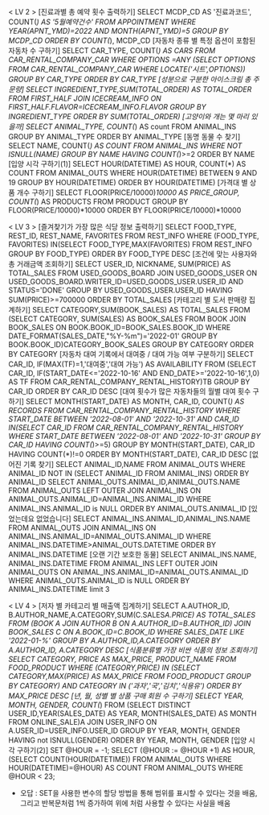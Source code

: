 < LV 2 >
[진료과별 총 예약 횟수 출력하기]
SELECT MCDP_CD AS '진료과코드', COUNT(*) AS '5월예약건수' FROM APPOINTMENT WHERE YEAR(APNT_YMD)=2022 AND MONTH(APNT_YMD)=5 GROUP BY MCDP_CD ORDER BY COUNT(*), MCDP_CD
[자동차 종류 별 특정 옵션이 포함된 자동차 수 구하기]
SELECT CAR_TYPE, COUNT(*) AS CARS FROM CAR_RENTAL_COMPANY_CAR WHERE OPTIONS =ANY (SELECT OPTIONS FROM CAR_RENTAL_COMPANY_CAR WHERE LOCATE('시트',OPTIONS)) GROUP BY CAR_TYPE ORDER BY CAR_TYPE
[성분으로 구분한 아이스크림 총 주문량]
SELECT INGREDIENT_TYPE,SUM(TOTAL_ORDER) AS TOTAL_ORDER FROM FIRST_HALF JOIN ICECREAM_INFO ON FIRST_HALF.FLAVOR=ICECREAM_INFO.FLAVOR GROUP BY INGREDIENT_TYPE ORDER BY SUM(TOTAL_ORDER)
[고양이와 개는 몇 마리 있을까]
SELECT ANIMAL_TYPE, COUNT(*) AS count FROM ANIMAL_INS GROUP BY ANIMAL_TYPE ORDER BY ANIMAL_TYPE
[동명 동물 수 찾기]
SELECT NAME, COUNT(*) AS COUNT FROM ANIMAL_INS WHERE NOT ISNULL(NAME) GROUP BY NAME HAVING COUNT(*)>=2 ORDER BY NAME
[입양 시각 구하기(1)]
SELECT HOUR(DATETIME) AS HOUR, COUNT(*) AS COUNT FROM ANIMAL_OUTS WHERE HOUR(DATETIME) BETWEEN 9 AND 19 GROUP BY HOUR(DATETIME) ORDER BY HOUR(DATETIME)
[가격대 별 상품 개수 구하기]
SELECT FLOOR(PRICE/10000)*10000 AS PRICE_GROUP, COUNT(*) AS PRODUCTS FROM PRODUCT GROUP BY FLOOR(PRICE/10000)*10000 ORDER BY FLOOR(PRICE/10000)*10000

< LV 3 >
[즐겨찾기가 가장 많은 식당 정보 출력하기]
SELECT FOOD_TYPE, REST_ID, REST_NAME, FAVORITES FROM REST_INFO WHERE (FOOD_TYPE, FAVORITES) IN(SELECT FOOD_TYPE,MAX(FAVORITES) FROM REST_INFO GROUP BY FOOD_TYPE) ORDER BY FOOD_TYPE DESC
[조건에 맞는 사용자와 총 거래금액 조회하기]
SELECT USER_ID, NICKNAME, SUM(PRICE) AS TOTAL_SALES FROM USED_GOODS_BOARD JOIN USED_GOODS_USER ON USED_GOODS_BOARD.WRITER_ID=USED_GOODS_USER.USER_ID AND STATUS='DONE' GROUP BY USED_GOODS_USER.USER_ID HAVING SUM(PRICE)>=700000 ORDER BY TOTAL_SALES
[카테고리 별 도서 판매량 집계하기]
SELECT CATEGORY,SUM(BOOK_SALES) AS TOTAL_SALES FROM (SELECT CATEGORY, SUM(SALES) AS BOOK_SALES FROM BOOK JOIN BOOK_SALES ON BOOK.BOOK_ID=BOOK_SALES.BOOK_ID WHERE DATE_FORMAT(SALES_DATE,"%Y-%m")='2022-01' GROUP BY BOOK.BOOK_ID)CATEGORY_BOOK_SALES GROUP BY CATEGORY ORDER BY CATEGORY
[자동차 대여 기록에서 대여중 / 대여 가능 여부 구분하기]
SELECT CAR_ID, IF(MAX(TF)=1,'대여중','대여 가능') AS AVAILABILITY FROM (SELECT CAR_ID, IF(START_DATE<='2022-10-16' AND END_DATE>='2022-10-16',1,0) AS TF FROM CAR_RENTAL_COMPANY_RENTAL_HISTORY)TB GROUP BY CAR_ID ORDER BY CAR_ID DESC
[대여 횟수가 많은 자동차들의 월별 대여 횟수 구하기]
SELECT MONTH(START_DATE) AS MONTH, CAR_ID, COUNT(*) AS RECORDS FROM CAR_RENTAL_COMPANY_RENTAL_HISTORY WHERE START_DATE BETWEEN '2022-08-01' AND '2022-10-31' AND CAR_ID IN(SELECT CAR_ID FROM CAR_RENTAL_COMPANY_RENTAL_HISTORY WHERE START_DATE BETWEEN '2022-08-01' AND '2022-10-31' GROUP BY CAR_ID HAVING COUNT(*)>=5) GROUP BY MONTH(START_DATE), CAR_ID HAVING COUNT(*)!=0 ORDER BY MONTH(START_DATE), CAR_ID DESC
[없어진 기록 찾기]
SELECT ANIMAL_ID,NAME FROM ANIMAL_OUTS WHERE ANIMAL_ID NOT IN (SELECT ANIMAL_ID FROM ANIMAL_INS) ORDER BY ANIMAL_ID
SELECT ANIMAL_OUTS.ANIMAL_ID,ANIMAL_OUTS.NAME FROM ANIMAL_OUTS LEFT OUTER JOIN ANIMAL_INS ON ANIMAL_OUTS.ANIMAL_ID=ANIMAL_INS.ANIMAL_ID WHERE ANIMAL_INS.ANIMAL_ID is NULL ORDER BY ANIMAL_OUTS.ANIMAL_ID
[있었는데요 없었습니다]
SELECT ANIMAL_INS.ANIMAL_ID,ANIMAL_INS.NAME FROM ANIMAL_OUTS JOIN ANIMAL_INS ON ANIMAL_INS.ANIMAL_ID=ANIMAL_OUTS.ANIMAL_ID WHERE ANIMAL_INS.DATETIME>ANIMAL_OUTS.DATETIME ORDER BY ANIMAL_INS.DATETIME
[오랜 기간 보호한 동물]
SELECT ANIMAL_INS.NAME, ANIMAL_INS.DATETIME FROM ANIMAL_INS LEFT OUTER JOIN ANIMAL_OUTS ON ANIMAL_INS.ANIMAL_ID=ANIMAL_OUTS.ANIMAL_ID WHERE ANIMAL_OUTS.ANIMAL_ID is NULL ORDER BY ANIMAL_INS.DATETIME limit 3

< LV 4 >
[저자 별 카테고리 별 매출액 집계하기]
SELECT A.AUTHOR_ID, B.AUTHOR_NAME,A.CATEGORY,SUM(C.SALES*A.PRICE) AS TOTAL_SALES
FROM (BOOK A JOIN AUTHOR B ON A.AUTHOR_ID=B.AUTHOR_ID) JOIN BOOK_SALES C ON A.BOOK_ID=C.BOOK_ID
WHERE SALES_DATE LIKE '2022-01-%' 
GROUP BY A.AUTHOR_ID,A.CATEGORY
ORDER BY A.AUTHOR_ID, A.CATEGORY DESC
[식품분류별 가장 비싼 식품의 정보 조회하기]
SELECT CATEGORY,  PRICE AS MAX_PRICE, PRODUCT_NAME FROM FOOD_PRODUCT WHERE (CATEGORY,PRICE) IN (SELECT CATEGORY,MAX(PRICE) AS MAX_PRICE FROM FOOD_PRODUCT GROUP BY CATEGORY) AND CATEGORY IN ('과자','국','김치','식용유') ORDER BY MAX_PRICE DESC
[년, 월, 성별 별 상품 구매 회원 수 구하기]
SELECT YEAR, MONTH, GENDER, COUNT(*) FROM (SELECT DISTINCT USER_ID,YEAR(SALES_DATE) AS YEAR, MONTH(SALES_DATE) AS MONTH FROM ONLINE_SALE)A JOIN USER_INFO ON A.USER_ID=USER_INFO.USER_ID GROUP BY YEAR, MONTH, GENDER HAVING not ISNULL(GENDER) ORDER BY YEAR, MONTH, GENDER
[입양 시각 구하기(2)]
SET @HOUR = -1;
SELECT (@HOUR := @HOUR +1) AS HOUR,
    (SELECT COUNT(HOUR(DATETIME)) 
    FROM ANIMAL_OUTS 
    WHERE HOUR(DATETIME)=@HOUR) AS COUNT 
    FROM ANIMAL_OUTS
WHERE @HOUR < 23;
- 오답 : SET을 사용한 변수의 할당 방법을 통해 범위를 표시할 수 있다는 것을 배움, 그리고 반복문처럼 1씩 증가하여 위에 처럼 사용할 수 있다는 사실을 배움